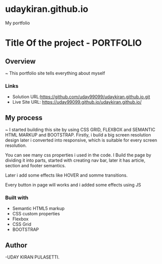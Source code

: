 # udaykiran.github.io
My portfolio
# Title Of the project - PORTFOLIO

## Overview
~ This portfolio site tells everything about myself


### Links

- Solution URL:https://github.com/uday99099/udaykiran.github.io.git
- Live Site URL: https://uday99099.github.io/udaykiran.github.io/

## My process

~ I started building this site by using CSS GRID, FLEXBOX and SEMANTIC HTML MARKUP and BOOTSTRAP. Firstly, i build a big screen resolution design later i converted into responsive, which is suitable for every screen resolution.

You can see many css properties i used in the code. I Build the page by dividing it into parts, started with creating nav bar, later it has article, section and footer semantics.

Later i add some effects like HOVER and somme transitions. 

Every button in page will works and i added some effects using JS


### Built with

- Semantic HTML5 markup
- CSS custom properties
- Flexbox
- CSS Grid
- BOOTSTRAP


## Author

-UDAY KIRAN PULASETTI.

